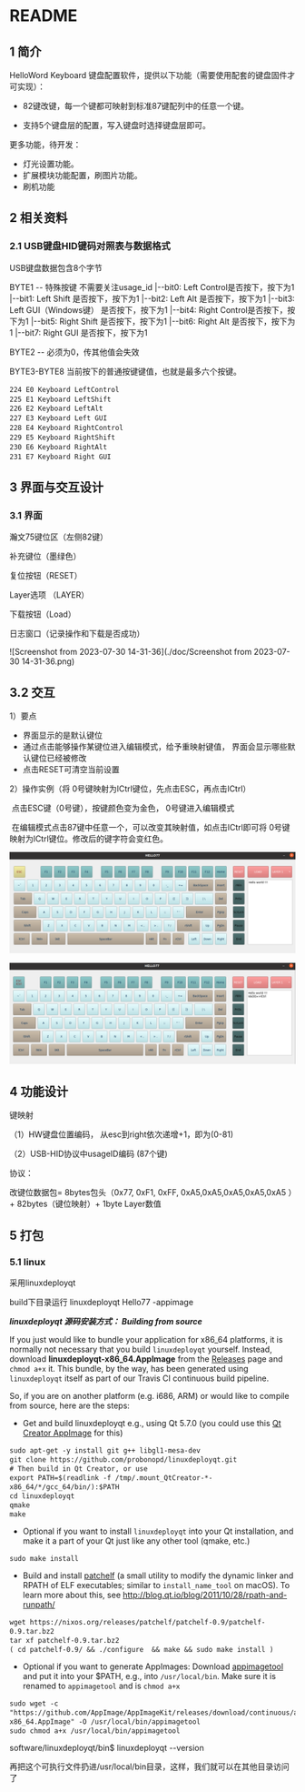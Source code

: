 # README

## 1 简介

HelloWord Keyboard 键盘配置软件，提供以下功能（需要使用配套的键盘固件才可实现）：

- 82键改键，每一个键都可映射到标准87键配列中的任意一个键。

- 支持5个键盘层的配置，写入键盘时选择键盘层即可。

  

更多功能，待开发：

- 灯光设置功能。
- 扩展模块功能配置，刷图片功能。
- 刷机功能

## 2 相关资料

### 2.1 USB键盘HID键码对照表与数据格式

USB键盘数据包含8个字节

BYTE1 -- 特殊按键 不需要关注usage_id
    |--bit0:  Left Control是否按下，按下为1 
    |--bit1:  Left Shift 是否按下，按下为1 
    |--bit2:  Left Alt  是否按下，按下为1 
    |--bit3:  Left GUI（Windows键） 是否按下，按下为1 
    |--bit4:  Right Control是否按下，按下为1 
    |--bit5:  Right Shift 是否按下，按下为1 
    |--bit6:  Right Alt  是否按下，按下为1 
    |--bit7:  Right GUI  是否按下，按下为1 

BYTE2 -- 必须为0，传其他值会失效

BYTE3-BYTE8 当前按下的普通按键键值，也就是最多六个按键。

```xml
224 E0 Keyboard LeftControl 
225 E1 Keyboard LeftShift
226 E2 Keyboard LeftAlt
227 E3 Keyboard Left GUI
228 E4 Keyboard RightControl
229 E5 Keyboard RightShift
230 E6 Keyboard RightAlt 
231 E7 Keyboard Right GUI
```

## 3 界面与交互设计

### 3.1 界面

瀚文75键位区（左侧82键）

补充键位（墨绿色）

复位按钮（RESET） 

Layer选项  （LAYER）

下载按钮（Load）

日志窗口（记录操作和下载是否成功）

![Screenshot from 2023-07-30 14-31-36](./doc/Screenshot from 2023-07-30 14-31-36.png)

## 3.2 交互

1）要点

- 界面显示的是默认键位
- 通过点击能够操作某键位进入编辑模式，给予重映射键值， 界面会显示哪些默认键位已经被修改
- 点击RESET可清空当前设置

2）操作实例（将 0号键映射为lCtrl键位，先点击ESC，再点击lCtrl）

​	点击ESC键（0号键），按键颜色变为金色， 0号键进入编辑模式

​	在编辑模式点击87键中任意一个，可以改变其映射值，如点击lCtrl即可将 0号键映射为lCtrl键位。修改后的键字符会变红色。

![a1](./doc/a1.png)

![a2](./doc/a2.png)

## 4 功能设计

键映射

（1）HW键盘位置编码， 从esc到right依次递增+1，即为(0-81)

（2）USB-HID协议中usageID编码 (87个键)

协议：

改键位数据包= 8bytes包头（0x77, 0xF1, 0xFF, 0xA5,0xA5,0xA5,0xA5,0xA5 ）+ 82bytes（键位映射）+ 1byte Layer数值

## 5 打包

### 5.1 linux

采用linuxdeployqt

build下目录运行 linuxdeployqt Hello77 -appimage

***linuxdeployqt 源码安装方式： Building from source***

If you just would like to bundle your application for x86_64 platforms, it is normally not necessary that you build `linuxdeployqt` yourself. Instead, download __linuxdeployqt-x86_64.AppImage__ from the [Releases](https://github.com/probonopd/linuxdeployqt/releases) page and `chmod a+x` it. This bundle, by the way, has been generated using `linuxdeployqt` itself as part of our Travis CI continuous build pipeline.

So, if you are on another platform (e.g. i686, ARM) or would like to compile from source, here are the steps:

* Get and build linuxdeployqt e.g., using Qt 5.7.0 (you could use this [Qt Creator AppImage](https://bintray.com/probono/AppImages/QtCreator#files) for this)

```
sudo apt-get -y install git g++ libgl1-mesa-dev
git clone https://github.com/probonopd/linuxdeployqt.git
# Then build in Qt Creator, or use
export PATH=$(readlink -f /tmp/.mount_QtCreator-*-x86_64/*/gcc_64/bin/):$PATH
cd linuxdeployqt
qmake
make
```

* Optional if you want to install `linuxdeployqt` into your Qt installation, and make it a part of your Qt just like any other tool (qmake, etc.)

```
sudo make install
```

* Build and install [patchelf](https://nixos.org/patchelf.html) (a small utility to modify the dynamic linker and RPATH of ELF executables; similar to `install_name_tool` on macOS). To learn more about this, see http://blog.qt.io/blog/2011/10/28/rpath-and-runpath/

```
wget https://nixos.org/releases/patchelf/patchelf-0.9/patchelf-0.9.tar.bz2
tar xf patchelf-0.9.tar.bz2
( cd patchelf-0.9/ && ./configure  && make && sudo make install )
```

* Optional if you want to generate AppImages: Download [appimagetool](https://github.com/AppImage/AppImageKit/releases) and put it into your $PATH, e.g., into `/usr/local/bin`. Make sure it is renamed to `appimagetool` and is `chmod a+x`

```
sudo wget -c "https://github.com/AppImage/AppImageKit/releases/download/continuous/appimagetool-x86_64.AppImage" -O /usr/local/bin/appimagetool
sudo chmod a+x /usr/local/bin/appimagetool
```

software/linuxdeployqt/bin$ linuxdeployqt --version

再把这个可执行文件扔进/usr/local/bin目录，这样，我们就可以在其他目录访问了
